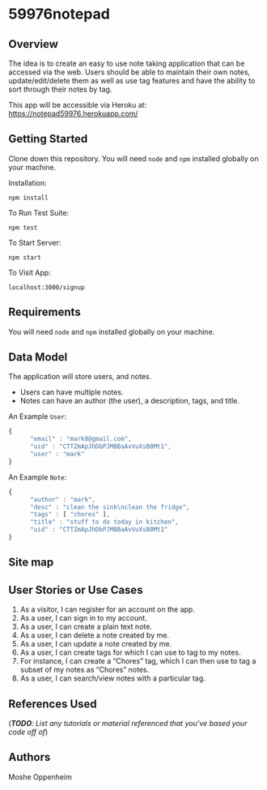 # 59976notepad

## Overview

The idea is to create an easy to use note taking application that can be accessed via the web. Users should be able to maintain their own notes, update/edit/delete them as well as use tag features and have the ability to sort through their notes by tag. 

This app will be accessible via Heroku at:
https://notepad59976.herokuapp.com/


## Getting Started

Clone down this repository. You will need `node` and `npm` installed globally on your machine.  

Installation:

`npm install`  

To Run Test Suite:  

`npm test`  

To Start Server:

`npm start`  

To Visit App:

`localhost:3000/signup`  


## Requirements

You will need `node` and `npm` installed globally on your machine.


## Data Model

The application will store users, and notes.

- Users can have multiple notes.
- Notes can have an author (the user), a description, tags, and title.


An Example `User`:

```javascript
{
      "email" : "mark8@gmail.com",
      "uid" : "CTTZmApJhDbPJMBBaAvVuXsB0Mt1",
      "user" : "mark"
}
```

An Example `Note`:

```javascript
{
      "author" : "mark",
      "desc" : "clean the sink\nclean the fridge",
      "tags" : [ "chores" ],
      "title" : "stuff to do today in kitchen",
      "uid" : "CTTZmApJhDbPJMBBaAvVuXsB0Mt1"
}
```

## Site map



## User Stories or Use Cases

1. As a visitor, I can register for an account on the app.
2. As a user, I can sign in to my account.
3. As a user, I can create a plain text note.
4. As a user, I can delete a note created by me.
5. As a user, I can update a note created by me.
6. As a user, I can create tags for which I can use to tag to my notes.
7. For instance, I can create a “Chores” tag, which I can then use to tag a subset of my notes as “Chores” notes. 
8. As a user, I can search/view notes with a particular tag.

## References Used

(___TODO__: List any tutorials or material referenced that you've based your code off of_)

## Authors
Moshe Oppenheim

